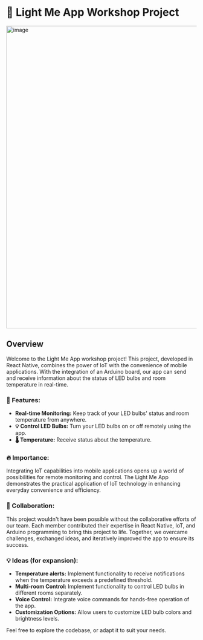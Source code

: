 # 🌟 Light Me App Workshop Project

<img width="800" alt="image" src="https://github.com/petros-g/LightMeApp/assets/96618818/f09e067f-1457-4e5d-a654-d82d0881b224">



## Overview

Welcome to the Light Me App workshop project! This project, developed in React Native, combines the power of IoT with the convenience of mobile applications. With the integration of an Arduino board, our app can send and receive information about the status of LED bulbs and room temperature in real-time.

### 🚀 Features:
- **Real-time Monitoring:** Keep track of your LED bulbs' status and room temperature from anywhere.
- **💡 Control LED Bulbs:** Turn your LED bulbs on or off remotely using the app.
- **🌡️ Temperature:** Receive status about the temperature.

### 🔥 Importance:
Integrating IoT capabilities into mobile applications opens up a world of possibilities for remote monitoring and control. The Light Me App demonstrates the practical application of IoT technology in enhancing everyday convenience and efficiency.

### 👥 Collaboration:
This project wouldn't have been possible without the collaborative efforts of our team. Each member contributed their expertise in React Native, IoT, and Arduino programming to bring this project to life. Together, we overcame challenges, exchanged ideas, and iteratively improved the app to ensure its success.


### 💡 Ideas (for expansion):
- **Temperature alerts:** Implement functionality to receive notifications when the temperature exceeds a predefined threshold.
- **Multi-room Control:** Implement functionality to control LED bulbs in different rooms separately.
- **Voice Control:** Integrate voice commands for hands-free operation of the app.
- **Customization Options:** Allow users to customize LED bulb colors and brightness levels.

Feel free to explore the codebase, or adapt it to suit your needs.
